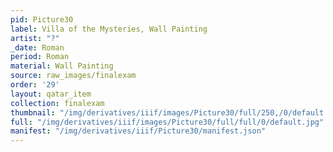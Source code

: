 ```yaml
---
pid: Picture30
label: Villa of the Mysteries, Wall Painting
artist: "?"
_date: Roman
period: Roman
material: Wall Painting
source: raw_images/finalexam
order: '29'
layout: qatar_item
collection: finalexam
thumbnail: "/img/derivatives/iiif/images/Picture30/full/250,/0/default.jpg"
full: "/img/derivatives/iiif/images/Picture30/full/full/0/default.jpg"
manifest: "/img/derivatives/iiif/Picture30/manifest.json"
---
```

